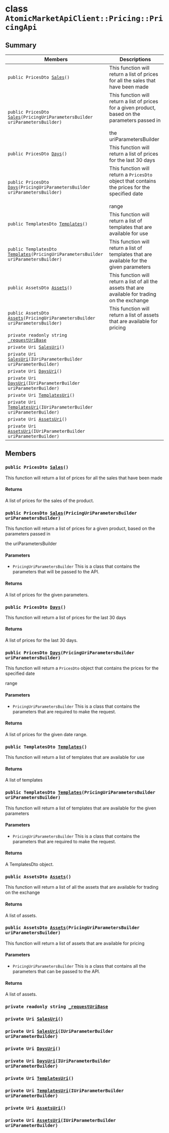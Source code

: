 # class `AtomicMarketApiClient::Pricing::PricingApi` 

## Summary

 Members                        | Descriptions                                
--------------------------------|---------------------------------------------
`public PricesDto `[`Sales`](#class_atomic_market_api_client_1_1_pricing_1_1_pricing_api_1a7b19a3f28a071ca6c5a70f9133b19d80)`()` | This function will return a list of prices for all the sales that have been made
`public PricesDto `[`Sales`](#class_atomic_market_api_client_1_1_pricing_1_1_pricing_api_1a554610d6565779c71629e36fdcef3a5b)`(PricingUriParametersBuilder uriParametersBuilder)` | This function will return a list of prices for a given product, based on the parameters passed in <br/><br/>the uriParametersBuilder
`public PricesDto `[`Days`](#class_atomic_market_api_client_1_1_pricing_1_1_pricing_api_1a0838ebc8a3e3c8997df176ec9fd307ac)`()` | This function will return a list of prices for the last 30 days
`public PricesDto `[`Days`](#class_atomic_market_api_client_1_1_pricing_1_1_pricing_api_1a16a545af2b512f02dc4f4722d76c2c0a)`(PricingUriParametersBuilder uriParametersBuilder)` | This function will return a `PricesDto` object that contains the prices for the specified date <br/><br/>range
`public TemplatesDto `[`Templates`](#class_atomic_market_api_client_1_1_pricing_1_1_pricing_api_1a25e67d4b511a23a1b839ddda3f068270)`()` | This function will return a list of templates that are available for use
`public TemplatesDto `[`Templates`](#class_atomic_market_api_client_1_1_pricing_1_1_pricing_api_1ae1a111ff5ee44f2877d5aa85647dc483)`(PricingUriParametersBuilder uriParametersBuilder)` | This function will return a list of templates that are available for the given parameters
`public AssetsDto `[`Assets`](#class_atomic_market_api_client_1_1_pricing_1_1_pricing_api_1acdb8d694084b095eb723eeaeb4c23adc)`()` | This function will return a list of all the assets that are available for trading on the exchange
`public AssetsDto `[`Assets`](#class_atomic_market_api_client_1_1_pricing_1_1_pricing_api_1a98ad65774a84e715194cd38ae8fd12b9)`(PricingUriParametersBuilder uriParametersBuilder)` | This function will return a list of assets that are available for pricing
`private readonly string `[`_requestUriBase`](#class_atomic_market_api_client_1_1_pricing_1_1_pricing_api_1a1854c4909a1013a684af16fb52e8a387) | 
`private Uri `[`SalesUri`](#class_atomic_market_api_client_1_1_pricing_1_1_pricing_api_1a40df74fdccb558ba58338c9fdff8c5cb)`()` | 
`private Uri `[`SalesUri`](#class_atomic_market_api_client_1_1_pricing_1_1_pricing_api_1a483214393cf288850506d0329012e6af)`(IUriParameterBuilder uriParameterBuilder)` | 
`private Uri `[`DaysUri`](#class_atomic_market_api_client_1_1_pricing_1_1_pricing_api_1a87ddd2563a44aa86c74ddff9150accd6)`()` | 
`private Uri `[`DaysUri`](#class_atomic_market_api_client_1_1_pricing_1_1_pricing_api_1a42a804fa079726477ab3de3949fb7b15)`(IUriParameterBuilder uriParameterBuilder)` | 
`private Uri `[`TemplatesUri`](#class_atomic_market_api_client_1_1_pricing_1_1_pricing_api_1a70668a91db02b5409d48e972387179ce)`()` | 
`private Uri `[`TemplatesUri`](#class_atomic_market_api_client_1_1_pricing_1_1_pricing_api_1a30cb80a82c84d990c2a4d561ba86516e)`(IUriParameterBuilder uriParameterBuilder)` | 
`private Uri `[`AssetsUri`](#class_atomic_market_api_client_1_1_pricing_1_1_pricing_api_1ae492984f10f05c5b2c55dff3eeac11c1)`()` | 
`private Uri `[`AssetsUri`](#class_atomic_market_api_client_1_1_pricing_1_1_pricing_api_1aea89cf6aa0da1ceb2030d2c0fbd9f19e)`(IUriParameterBuilder uriParameterBuilder)` | 

## Members

### `public PricesDto `[`Sales`](#class_atomic_market_api_client_1_1_pricing_1_1_pricing_api_1a7b19a3f28a071ca6c5a70f9133b19d80)`()` 

This function will return a list of prices for all the sales that have been made

#### Returns
A list of prices for the sales of the product.

### `public PricesDto `[`Sales`](#class_atomic_market_api_client_1_1_pricing_1_1_pricing_api_1a554610d6565779c71629e36fdcef3a5b)`(PricingUriParametersBuilder uriParametersBuilder)` 

This function will return a list of prices for a given product, based on the parameters passed in 

the uriParametersBuilder

#### Parameters
* `PricingUriParametersBuilder` This is a class that contains the parameters that will be passed to the API.

#### Returns
A list of prices for the given parameters.

### `public PricesDto `[`Days`](#class_atomic_market_api_client_1_1_pricing_1_1_pricing_api_1a0838ebc8a3e3c8997df176ec9fd307ac)`()` 

This function will return a list of prices for the last 30 days

#### Returns
A list of prices for the last 30 days.

### `public PricesDto `[`Days`](#class_atomic_market_api_client_1_1_pricing_1_1_pricing_api_1a16a545af2b512f02dc4f4722d76c2c0a)`(PricingUriParametersBuilder uriParametersBuilder)` 

This function will return a `PricesDto` object that contains the prices for the specified date 

range

#### Parameters
* `PricingUriParametersBuilder` This is a class that contains the parameters that are required to make the request.

#### Returns
A list of prices for the given date range.

### `public TemplatesDto `[`Templates`](#class_atomic_market_api_client_1_1_pricing_1_1_pricing_api_1a25e67d4b511a23a1b839ddda3f068270)`()` 

This function will return a list of templates that are available for use

#### Returns
A list of templates

### `public TemplatesDto `[`Templates`](#class_atomic_market_api_client_1_1_pricing_1_1_pricing_api_1ae1a111ff5ee44f2877d5aa85647dc483)`(PricingUriParametersBuilder uriParametersBuilder)` 

This function will return a list of templates that are available for the given parameters

#### Parameters
* `PricingUriParametersBuilder` This is a class that contains the parameters that are required to make the request.

#### Returns
A TemplatesDto object.

### `public AssetsDto `[`Assets`](#class_atomic_market_api_client_1_1_pricing_1_1_pricing_api_1acdb8d694084b095eb723eeaeb4c23adc)`()` 

This function will return a list of all the assets that are available for trading on the exchange

#### Returns
A list of assets.

### `public AssetsDto `[`Assets`](#class_atomic_market_api_client_1_1_pricing_1_1_pricing_api_1a98ad65774a84e715194cd38ae8fd12b9)`(PricingUriParametersBuilder uriParametersBuilder)` 

This function will return a list of assets that are available for pricing

#### Parameters
* `PricingUriParametersBuilder` This is a class that contains all the parameters that can be passed to the API.

#### Returns
A list of assets.

### `private readonly string `[`_requestUriBase`](#class_atomic_market_api_client_1_1_pricing_1_1_pricing_api_1a1854c4909a1013a684af16fb52e8a387) 

### `private Uri `[`SalesUri`](#class_atomic_market_api_client_1_1_pricing_1_1_pricing_api_1a40df74fdccb558ba58338c9fdff8c5cb)`()` 

### `private Uri `[`SalesUri`](#class_atomic_market_api_client_1_1_pricing_1_1_pricing_api_1a483214393cf288850506d0329012e6af)`(IUriParameterBuilder uriParameterBuilder)` 

### `private Uri `[`DaysUri`](#class_atomic_market_api_client_1_1_pricing_1_1_pricing_api_1a87ddd2563a44aa86c74ddff9150accd6)`()` 

### `private Uri `[`DaysUri`](#class_atomic_market_api_client_1_1_pricing_1_1_pricing_api_1a42a804fa079726477ab3de3949fb7b15)`(IUriParameterBuilder uriParameterBuilder)` 

### `private Uri `[`TemplatesUri`](#class_atomic_market_api_client_1_1_pricing_1_1_pricing_api_1a70668a91db02b5409d48e972387179ce)`()` 

### `private Uri `[`TemplatesUri`](#class_atomic_market_api_client_1_1_pricing_1_1_pricing_api_1a30cb80a82c84d990c2a4d561ba86516e)`(IUriParameterBuilder uriParameterBuilder)` 

### `private Uri `[`AssetsUri`](#class_atomic_market_api_client_1_1_pricing_1_1_pricing_api_1ae492984f10f05c5b2c55dff3eeac11c1)`()` 

### `private Uri `[`AssetsUri`](#class_atomic_market_api_client_1_1_pricing_1_1_pricing_api_1aea89cf6aa0da1ceb2030d2c0fbd9f19e)`(IUriParameterBuilder uriParameterBuilder)` 

